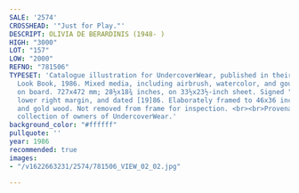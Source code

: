```yaml
---
SALE: '2574'
CROSSHEAD: '"Just for Play."'
DESCRIPT: OLIVIA DE BERARDINIS (1948- )
HIGH: "3000"
LOT: "157"
LOW: "2000"
REFNO: "781506"
TYPESET: 'Catalogue illustration for UndercoverWear, published in their Holiday Lingerie
  Look Book, 1986. Mixed media, including airbrush, watercolor, and gouache, presumably
  on board. 727x472 mm; 28½x18¾ inches, on 33½x23½-inch sheet. Signed "Olivia" in
  lower right margin, and dated [19]86. Elaborately framed to 46x36 inches in plexiglass
  and gold wood. Not removed from frame for inspection. <br><br>Provenance: Private
  collection of owners of UndercoverWear.'
background_color: "#ffffff"
pullquote: ''
year: 1986
recommended: true
images:
- "/v1622663231/2574/781506_VIEW_02_02.jpg"

---
```

